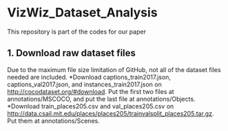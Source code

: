 # VizWiz_Dataset_Analysis
This repository is part of the codes for our paper 


## 1. Download raw dataset files
Due to the maximum file size limitation of GitHub, not all of the dataset files needed are included.
*Download captions_train2017.json, captions_val2017.json, and instances_train2017.json on http://cocodataset.org/#download. Put the first two files at annotations/MSCOCO, and put the last file at annotations/Objects.
*Download train_places205.csv and val_places205.csv on http://data.csail.mit.edu/places/places205/trainvalsplit_places205.tar.gz. Put them at annotations/Scenes.
